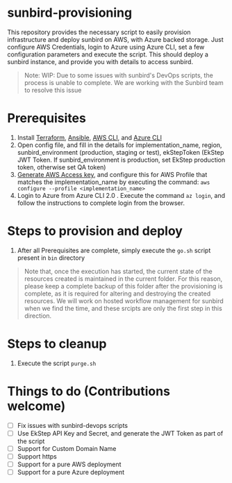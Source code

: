 # sunbird-provisioning

This repository provides the necessary script to easily provision infrastructure and deploy sunbird on AWS, with Azure backed storage. Just configure AWS Credentials, login to Azure using Azure CLI, set a few configuration parameters and execute the script. This should deploy a sunbird instance, and provide you with details to access sunbird.

> Note: WIP: Due to some issues with sunbird's DevOps scripts, the process is unable to complete. We are working with the Sunbird team to resolve this issue

# Prerequisites
1. Install [Terraform](https://www.terraform.io/intro/getting-started/install.html), [Ansible](https://docs.ansible.com/ansible/latest/installation_guide/intro_installation.html), [AWS CLI](https://docs.aws.amazon.com/cli/latest/userguide/installing.html), and [Azure CLI](https://docs.microsoft.com/en-us/cli/azure/install-azure-cli?view=azure-cli-latest)
1. Open config file, and fill in the details for implementation_name, region, sunbird_environment (production, staging or test), ekStepToken (EkStep JWT Token. If sunbird_environment is production, set EkStep production token, otherwise set QA token)
1. [Generate AWS Access key](https://docs.aws.amazon.com/general/latest/gr/aws-sec-cred-types.html#access-keys-and-secret-access-keys), and configure this for AWS Profile that matches the implementation_name by executing the command: `aws configure --profile <implementation_name>`
1. Login to Azure from Azure CLI 2.0 . Execute the command `az login`, and follow the instructions to complete login from the browser.

# Steps to provision and deploy
1. After all Prerequisites are complete, simply execute the `go.sh` script present in `bin` directory

> Note that, once the execution has started, the current state of the resources created is maintained in the current folder. For this reason, please keep a complete backup of this folder after the provisioning is complete, as it is required for altering and destroying the created resources. We will work on hosted workflow management for sunbird when we find the time, and these srcipts are only the first step in this direction.

# Steps to cleanup
1. Execute the script `purge.sh`

# Things to do (Contributions welcome)
- [ ] Fix issues with sunbird-devops scripts
- [ ] Use EkStep API Key and Secret, and generate the JWT Token as part of the script
- [ ] Support for Custom Domain Name
- [ ] Support https
- [ ] Support for a pure AWS deployment
- [ ] Support for a pure Azure deployment
